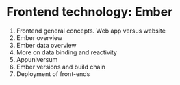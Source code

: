 # Frontend technology: Ember

1. Frontend general concepts. Web app versus website
2. Ember overview
3. Ember data overview
4. More on data binding and reactivity
5. Appuniversum
6. Ember versions and build chain
7. Deployment of front-ends
